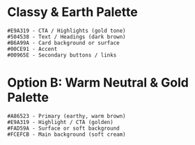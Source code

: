 # Classy & Earth Palette

```
#E9A319 - CTA / Highlights (gold tone)
#504538 - Text / Headings (dark brown)
#B6A99A - Card background or surface
#00CE91 - Accent 
#00965E - Secondary buttons / links
```

# Option B: Warm Neutral & Gold Palette

```
#A86523 - Primary (earthy, warm brown)
#E9A319 - Highlight / CTA (golden)
#FAD59A - Surface or soft background
#FCEFCB - Main background (soft cream)

```